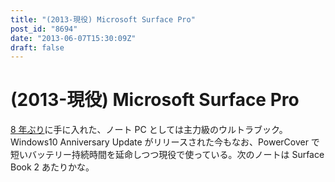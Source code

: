```yaml
---
title: "(2013-現役) Microsoft Surface Pro"
post_id: "8694"
date: "2013-06-07T15:30:09Z"
draft: false
---
```


# (2013-現役) Microsoft Surface Pro

[8 年ぶり](/palx190dr)に手に入れた、ノート PC としては主力級のウルトラブック。 Windows10 Anniversary Update がリリースされた今もなお、PowerCover で短いバッテリー持続時間を延命しつつ現役で使っている。次のノートは Surface Book 2 あたりかな。

